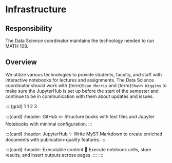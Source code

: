 # Infrastructure

## Responsibility
The Data Science coordinator maintains the technology needed to run MATH 108.

## Overview
We utilize various technologies to provide students, faculty, and staff with interactive notebooks for lectures and assignments. The Data Science coordinator should work with {term}`Sean Morris` and {term}`Shawn Wiggins` to make sure the JupyterHub is set up before the start of the semester and continue to be in communication with them about updates and issues.

::::{grid} 1 1 2 3

:::{card}
:header: GitHub ✏️
Structure books with text files and Jupyter Notebooks with minimal configuration.
:::

:::{card}
:header: JupyterHub ✨
Write MyST Markdown to create enriched documents with publication-quality features.
:::

:::{card}
:header: Executable content 🔁
Execute notebook cells, store results, and insert outputs across pages.
:::
::::